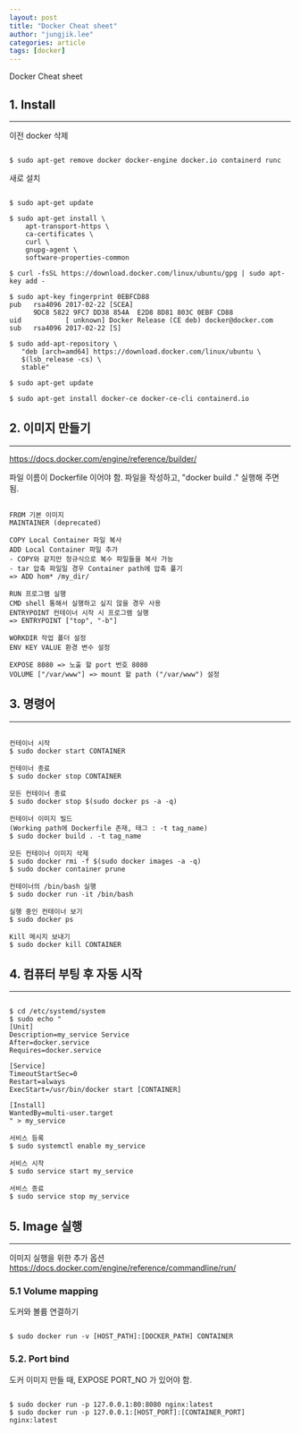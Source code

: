 ```yaml
---
layout: post
title: "Docker Cheat sheet"
author: "jungjik.lee"
categories: article
tags: [docker]
---
```


Docker Cheat sheet

## 1. Install
---
이전 docker 삭제
<pre>
<code>
$ sudo apt-get remove docker docker-engine docker.io containerd runc</code>
</pre>

새로 설치
<pre>
<code>
$ sudo apt-get update

$ sudo apt-get install \
    apt-transport-https \
    ca-certificates \
    curl \
    gnupg-agent \
    software-properties-common

$ curl -fsSL https://download.docker.com/linux/ubuntu/gpg | sudo apt-key add -

$ sudo apt-key fingerprint 0EBFCD88
pub   rsa4096 2017-02-22 [SCEA]
      9DC8 5822 9FC7 DD38 854A  E2D8 8D81 803C 0EBF CD88
uid           [ unknown] Docker Release (CE deb) docker@docker.com
sub   rsa4096 2017-02-22 [S]

$ sudo add-apt-repository \
   "deb [arch=amd64] https://download.docker.com/linux/ubuntu \
   $(lsb_release -cs) \
   stable"

$ sudo apt-get update

$ sudo apt-get install docker-ce docker-ce-cli containerd.io</code>
</pre>

## 2. 이미지 만들기
---
https://docs.docker.com/engine/reference/builder/

파일 이름이 Dockerfile 이어야 함.
파일을 작성하고, "docker build ." 실행해 주면 됨.
<pre>
<code>
FROM 기본 이미지
MAINTAINER (deprecated)

COPY Local Container 파일 복사
ADD Local Container 파일 추가
- COPY와 같지만 정규식으로 복수 파일들을 복사 가능
- tar 압축 파일일 경우 Container path에 압축 풀기
=> ADD hom* /my_dir/

RUN 프로그램 실행
CMD shell 통해서 실행하고 싶지 않을 경우 사용
ENTRYPOINT 컨테이너 시작 시 프로그램 실행
=> ENTRYPOINT ["top", "-b"]

WORKDIR 작업 폴더 설정
ENV KEY VALUE 환경 변수 설정

EXPOSE 8080 => 노출 할 port 번호 8080
VOLUME ["/var/www"] => mount 할 path ("/var/www") 설정</code>
</pre>

## 3. 명령어
---
<pre>
<code>
컨테이너 시작
$ sudo docker start CONTAINER

컨테이너 종료
$ sudo docker stop CONTAINER

모든 컨테이너 종료
$ sudo docker stop $(sudo docker ps -a -q)

컨테이너 이미지 빌드
(Working path에 Dockerfile 존재, 태그 : -t tag_name)
$ sudo docker build . -t tag_name

모든 컨테이너 이미지 삭제
$ sudo docker rmi -f $(sudo docker images -a -q)
$ sudo docker container prune

컨테이너의 /bin/bash 실행
$ sudo docker run -it /bin/bash

실행 중인 컨테이너 보기
$ sudo docker ps

Kill 메시지 보내기
$ sudo docker kill CONTAINER</code>
</pre>

## 4. 컴퓨터 부팅 후 자동 시작
---
<pre>
<code>
$ cd /etc/systemd/system
$ sudo echo "
[Unit]
Description=my_service Service
After=docker.service
Requires=docker.service

[Service]
TimeoutStartSec=0
Restart=always
ExecStart=/usr/bin/docker start [CONTAINER]

[Install]
WantedBy=multi-user.target
" > my_service

서비스 등록
$ sudo systemctl enable my_service

서비스 시작
$ sudo service start my_service

서비스 종료
$ sudo service stop my_service</code>
</pre>

## 5. Image 실행
---

이미지 실행을 위한 추가 옵션
https://docs.docker.com/engine/reference/commandline/run/

### 5.1 Volume mapping
도커와 볼륨 연결하기
<pre>
<code>
$ sudo docker run -v [HOST_PATH]:[DOCKER_PATH] CONTAINER</code>
</pre>

### 5.2. Port bind
도커 이미지 만들 때, EXPOSE PORT_NO 가 있어야 함.
<pre>
<code>
$ sudo docker run -p 127.0.0.1:80:8080 nginx:latest
$ sudo docker run -p 127.0.0.1:[HOST_PORT]:[CONTAINER_PORT] nginx:latest</code>
</pre>
